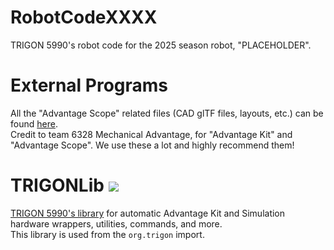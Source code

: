 # RobotCodeXXXX

TRIGON 5990's robot code for the 2025 season robot, "PLACEHOLDER".

# External Programs

All the "Advantage Scope" related files (CAD glTF files, layouts, etc.) can be
found [here](https://www.youtube.com/watch?v=dQw4w9WgXcQ).   
Credit to team 6328 Mechanical Advantage, for "Advantage Kit" and "Advantage Scope".
We use these a lot and highly recommend them!

# TRIGONLib [![](https://jitpack.io/v/Programming-TRIGON/TRIGONLib.svg)](https://jitpack.io/#Programming-TRIGON/TRIGONLib)

[TRIGON 5990's library](https://github.com/Programming-TRIGON/TRIGONLib) for automatic Advantage Kit and Simulation
hardware wrappers, utilities, commands, and more.    
This library is used from the `org.trigon` import.
